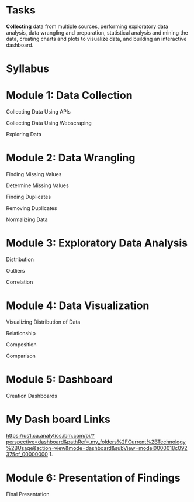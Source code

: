 # Tasks
****Collecting**** data from multiple sources, performing exploratory data analysis, data wrangling and preparation, statistical analysis and mining the data, creating charts and plots to visualize data, and building an interactive dashboard.
# Syllabus
# Module 1: Data Collection
 
Collecting Data Using APIs

Collecting Data Using Webscraping

Exploring Data

# Module 2: Data Wrangling
 
Finding Missing Values

Determine Missing Values

Finding Duplicates

Removing Duplicates

Normalizing Data

# Module 3: Exploratory Data Analysis
Distribution

Outliers

Correlation

# Module 4: Data Visualization
 

Visualizing Distribution of Data

Relationship

Composition

Comparison

# Module 5: Dashboard
 Creation
Dashboards
# My Dash board Links
https://us1.ca.analytics.ibm.com/bi/?perspective=dashboard&pathRef=.my_folders%2FCurrent%2BTechnology%2BUsage&action=view&mode=dashboard&subView=model0000018c092375cf_00000000
1. 
# Module 6: Presentation of Findings
Final Presentation
